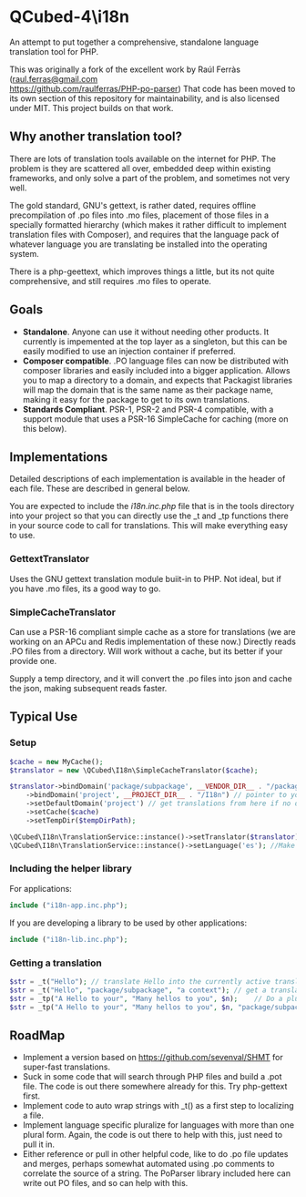 # QCubed-4\i18n
An attempt to put together a comprehensive, standalone language translation tool for PHP.

This was originally a fork of the excellent work by Raúl Ferràs (raul.ferras@gmail.com  
https://github.com/raulferras/PHP-po-parser)
That code has been moved to its own section of this repository for maintainability, 
and is also licensed under MIT. This project builds on that work.

## Why another translation tool?
There are lots of translation tools available on the internet for PHP. The problem is they
are scattered all over, embedded deep within existing frameworks, and only solve a part
of the problem, and sometimes not very well.

The gold standard, GNU's gettext, is rather dated, requires offline precompilation of .po
files into .mo files, placement of those files in a specially formatted hierarchy (which
makes it rather difficult to implement translation files with Composer), and requires
that the language pack of whatever language you are translating be installed into the
operating system.

There is a php-geettext, which improves things a little, but its not quite comprehensive, 
and still requires .mo files to operate.

## Goals
- **Standalone**. Anyone can use it without needing other products. It currently is impemented at
the top layer as a singleton, but this can be easily modified to use an injection container if preferred.
- **Composer compatible**. .PO language files can now be distributed with composer libraries
and easily included into a bigger application. 
Allows you to map a directory to a domain, and expects that Packagist libraries
will map the domain that is the same name as their package name, making it easy for the
package to get to its own translations.
- **Standards Compliant**. PSR-1, PSR-2 and PSR-4 compatible, with a support module that uses a
PSR-16 SimpleCache for caching (more on this below).

## Implementations
Detailed descriptions of each implementation is available in the header of each file. 
These are described in general below.

You are expected to include the *i18n.inc.php* file that is in the tools directory into your
project so that you can directly use the _t and _tp functions there in your source code to
call for translations. This will make everything easy to use.

### GettextTranslator
Uses the GNU gettext translation module buiit-in to PHP. Not ideal, but if you have .mo files,
its a good way to go.

### SimpleCacheTranslator
Can use a PSR-16 compliant simple cache as a store for translations (we are working on
an APCu and Redis implementation of these now.) Directly reads .PO files from a
directory. Will work without a cache, but its better if your provide one.

Supply a temp directory, and it will convert the .po files into json and cache the json,
making subsequent reads faster.

## Typical Use
### Setup
```php
$cache = new MyCache();
$translator = new \QCubed\I18n\SimpleCacheTranslator($cache);

$translator->bindDomain('package/subpackage', __VENDOR_DIR__ . "/package/subpackage/I18n") // directory of .po files
	->bindDomain('project', __PROJECT_DIR__ . "/I18n") // pointer to your specific translations
	->setDefaultDomain('project') // get translations from here if no domain is specified
	->setCache($cache)
	->setTempDir($tempDirPath);

\QCubed\I18n\TranslationService::instance()->setTranslator($translator);
\QCubed\I18n\TranslationService::instance()->setLanguage('es'); //Make a particular language the active language.
```

### Including the helper library
For applications:
```php
include ("i18n-app.inc.php");
```

If you are developing a library to be used by other applications:
```php
include ("i18n-lib.inc.php");
```

### Getting a translation
```php
$str = _t("Hello");	// translate Hello into the currently active translation using the default domain (that is, the .po file from your project for the default language)
$str = _t("Hello", "package/subpackage", "a context"); // get a translation using a domain and context
$str = _tp("A Hello to your", "Many hellos to you", $n);	// Do a plural translation based on the integer $n
$str = _tp("A Hello to your", "Many hellos to you", $n, "package/subpackage", "a context");	// Do a plural translation based on the integer $n with domain and context
```

## RoadMap
* Implement a version based on https://github.com/sevenval/SHMT for super-fast translations.
* Suck in some code that will search through PHP files and build a .pot file. The code is out
there somewhere already for this. Try php-gettext first.
* Implement code to auto wrap strings with _t() as a first step to localizing a file.
* Implement language specific pluralize for languages with more than one plural form. Again,
the code is out there to help with this, just need to pull it in.
* Either reference or pull in other helpful code, like to do .po file updates and merges,
perhaps somewhat automated using .po comments to correlate the source of a string. The PoParser library
included here can write out PO files, and so can help with this.
